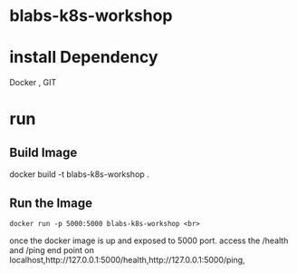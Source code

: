 # blabs-k8s-workshop
# install Dependency
 Docker , GIT
# run
## Build Image
  docker build -t blabs-k8s-workshop .
## Run the Image
    docker run -p 5000:5000 blabs-k8s-workshop <br>
<p>once the docker image is up and exposed to 5000 port. access the /health and /ping end point on localhost,http://127.0.0.1:5000/health,http://127.0.0.1:5000/ping,</p>
